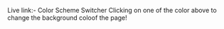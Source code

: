 Live link:-
Color Scheme Switcher
Clicking on one of the color above to change the background coloof the page!
